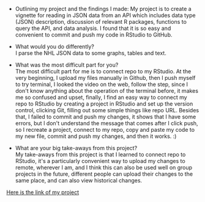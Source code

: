 - Outlining my project and the findings I made:
My project is to create a vignette for reading in JSON data from an API which includes data type (JSON) description, discussion of relevant R packages, functions to query the API, and data analysis. I found that it is so easy and convenient to commit and push my code in RStudio to GitHub.  

- What would you do differently?  
 I parse the NHL JSON data to some graphs, tables and text.  

- What was the most difficult part for you?  
The most difficult part for me is to connect repo to my RStudio. At the very beginning, I upload my files manually in Github, then I push myself to try terminal, I looked the video on the web, follow the step, since I don't know anything about the operation of the terminal before, it makes me so confused and upset, finally, I find an easy way to connect my repo to RStudio by creating a project in RStudio and set up the version control, clicking Git, filling out some simple things like repo URL. Besides that, I failed to commit and push my changes, it shows that I have some errors, but I don't understand the message that comes after I click push, so I recreate a project, connect to my repo, copy and paste my code to my new file, commit and push my changes, and then it works. :)  

- What are your big take-aways from this project?  
My take-aways from this project is that I learned to connect repo to RStudio, it's a particularly convenient way to upload my changes to remote, wherever I am, and I think this can also be used well on group projects in the future, different people can upload their changes to the same place, and can also view historical changes.  

[Here is the link of my project](https://yxie27.github.io/Project1/)
